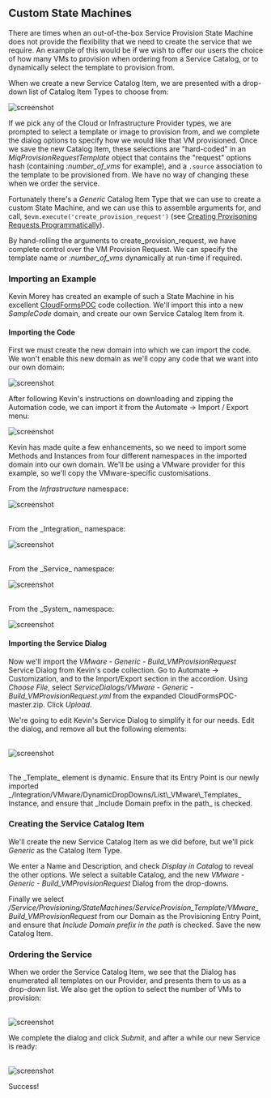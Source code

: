 ## Custom State Machines

There are times when an out-of-the-box Service Provision State Machine does not provide the flexibility that we need to create the service that we require. An example of this would be if we wish to offer our users the choice of how many VMs to provision when ordering from a Service Catalog, or to dynamically select the template to provision from.

When we create a new Service Catalog Item, we are presented with a drop-down list of Catalog Item Types to choose from:

![screenshot](images/screenshot26.png)

If we pick any of the Cloud or Infrastructure Provider types, we are prompted to select a template or image to provision from, and we complete the dialog options to specify how we would like that VM provisioned. Once we save the new Catalog Item, these selections are "hard-coded" in an _MiqProvisionRequestTemplate_ object that contains the "request" options hash (containing _:number\_of\_vms_ for example), and a ```.source``` association to the template to be provisioned from. We have no way of changing these when we order the service.

Fortunately there's a _Generic_ Catalog Item Type that we can use to create a custom State Machine, and we can use this to assemble arguments for, and call, ```$evm.execute('create_provision_request')``` (see [Creating Provisoning Requests Programmatically](../chapter17/create_provision_request.md)). 

By hand-rolling the arguments to create\_provision\_request, we have complete control over the VM Provision Request. We can specify the template name or _:number\_of\_vms_ dynamically at run-time if required.

### Importing an Example

Kevin Morey has created an example of such a State Machine in his excellent [CloudFormsPOC](https://github.com/ramrexx/CloudFormsPOC/wiki) code collection. We'll import this into a new _SampleCode_ domain, and create our own Service Catalog Item from it.

#### Importing the Code

First we must create the new domain into which we can import the code. We won't enable this new domain as we'll copy any code that we want into our own domain:

![screenshot](images/screenshot54.png)

After following Kevin's instructions on downloading and zipping the Automation code, we can import it from the Automate -> Import / Export menu:

![screenshot](images/screenshot55.png)

Kevin has made quite a few enhancements, so we need to import some Methods and Instances from four different namespaces in the imported domain into our own domain. We'll be using a VMware provider for this example, so we'll copy the VMware-specific customisations.

From the _Infrastructure_ namespace:

![screenshot](images/screenshot56.png)

<br>
From the _Integration_ namespace:

![screenshot](images/screenshot57.png)

<br>
From the _Service_ namespace:

![screenshot](images/screenshot58.png)

<br>
From the _System_ namespace:

![screenshot](images/screenshot59.png)

#### Importing the Service Dialog

Now we'll import the _VMware - Generic - Build\_VMProvisionRequest_ Service Dialog from Kevin's code collection. Go to Automate -> Customization, and to the Import/Export section in the accordion. Using _Choose File_, select _ServiceDialogs/VMware - Generic - Build\_VMProvisionRequest.yml_ from the expanded CloudFormsPOC-master.zip. Click _Upload_.

We're going to edit Kevin's Service Dialog to simplify it for our needs. Edit the dialog, and remove all but the following elements:
<br> <br>

![screenshot](images/screenshot60.png)

<br>
The _Template_ element is dynamic. Ensure that its Entry Point is our newly imported _/Integration/VMware/DynamicDropDowns/List\_VMware\_Templates_ Instance, and ensure that _Include Domain prefix in the path_ is checked.

### Creating the Service Catalog Item

We'll create the new Service Catalog Item as we did before, but we'll pick _Generic_ as the Catalog Item Type.

We enter a Name and Description, and check _Display in Catalog_ to reveal the other options. We select a suitable Catalog, and the new _VMware - Generic - Build\_VMProvisionRequest_ Dialog from the drop-downs.

Finally we select _/Service/Provisioning/StateMachines/ServiceProvision\_Template/VMware\_Build\_VMProvisionRequest_ from our Domain as the Provisioning Entry Point, and ensure that _Include Domain prefix in the path_ is checked. Save the new Catalog Item.

### Ordering the Service

When we order the Service Catalog Item, we see that the Dialog has enumerated all templates on our Provider, and presents them to us as a drop-down list. We also get the option to select the number of VMs to provision:
<br> <br>

![screenshot](images/screenshot61.png)

We complete the dialog and click _Submit_, and after a while our new Service is ready:
<br> <br>

![screenshot](images/screenshot62.png)

Success!


 